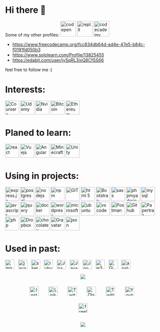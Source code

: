 #  Hi there 👋

Some of my other profiles:
<img src="https://www.vectorlogo.zone/logos/codepen/codepen-icon.svg" height="50" alt="codepen" />
<img src="https://www.vectorlogo.zone/logos/replit/replit-icon.svg" height="50" alt="repl.it" />
<img src="https://www.vectorlogo.zone/logos/codecademy/codecademy-ar21.svg" height="50" alt="codecademy" />
- https://www.freecodecamp.org/fcc834db64d-ad4e-47e5-b84c-f0191fd050b3
- https://www.sololearn.com/Profile/13825455
- https://edabit.com/user/jySqRL3ixQ8CfSS66


<!-- https://www.vectorlogo.zone/logos/codecademy/codecademy-icon.svg -->
<!-- https://www.vectorlogo.zone/logos/grasshopper/grasshopper-icon.svg -->

feel free to follow me :)

<!-- missing: Adobe, unreal-->



<p align="center">

 # Interests: 

<p>
<img src="https://www.vectorlogo.zone/logos/coursera/coursera-icon.svg" alt="Coursera" height="45" />
<img src="https://www.vectorlogo.zone/logos/udemy/udemy-icon.svg" alt="Udemy" height="45" />
<img src="https://www.vectorlogo.zone/logos/nvidia/nvidia-icon.svg" alt="Nvidia" height="45" />
<img src="https://www.vectorlogo.zone/logos/bitcoin/bitcoin-icon.svg" alt="Bitcoin" height="45" />
<img src="https://www.vectorlogo.zone/logos/ethereum/ethereum-icon.svg" alt="Ethereum" height="45" />
&nbsp;&nbsp;&nbsp;&nbsp;&nbsp;&nbsp;&nbsp;&nbsp;&nbsp;&nbsp;&nbsp;&nbsp;&nbsp;&nbsp;&nbsp;&nbsp;
</p>

# Planed to learn:

<p>
<img src="https://www.vectorlogo.zone/logos/reactjs/reactjs-icon.svg" alt="react" height="45" />
<img src="https://www.vectorlogo.zone/logos/vuejs/vuejs-icon.svg" alt="Vuejs" height="45" />
<img src="https://www.vectorlogo.zone/logos/angular/angular-icon.svg" alt="Angular" height="45" />
<img src="https://www.vectorlogo.zone/logos/minecraft/minecraft-icon.svg" alt="Minecraft" height="45" />
<img src="https://www.vectorlogo.zone/logos/unity3d/unity3d-icon.svg" alt="Unity" height="45" />
<!-- <img src="https://www.vectorlogo.zone/logos/python/python-icon.svg" alt="python" width="55" height="55"/> -->
<!-- <img src="https://www.vectorlogo.zone/logos/android/android-icon.svg" alt="android" width="55" height="55"/> -->
<!-- <img src="https://www.vectorlogo.zone/logos/microsoft_azure/microsoft_azure-icon.svg" alt="azure" width="55" height="55"/>  -->
</p>
</p>

<p></p>

<p align="center">

# Using in projects:

<p>
<img src="https://www.vectorlogo.zone/logos/expressjs/expressjs-icon.svg" alt="express.js" height="45" />
<img src="https://www.vectorlogo.zone/logos/postgresql/postgresql-icon.svg" alt="postgresql" height="45" />
<img src="https://www.vectorlogo.zone/logos/nodejs/nodejs-icon.svg" alt="nodejs" height="45" />
<img src="https://www.vectorlogo.zone/logos/npmjs/npmjs-ar21.svg" alt="npm" height="45" />
<img src="https://www.vectorlogo.zone/logos/git-scm/git-scm-icon.svg" alt="GIT" height="45" />
<img src="https://www.vectorlogo.zone/logos/w3_html5/w3_html5-icon.svg" alt="html 5" height="45" />
<img src="https://www.vectorlogo.zone/logos/getbootstrap/getbootstrap-icon.svg" alt="Bootstrap" height="45" />
<img src="https://www.vectorlogo.zone/logos/sass-lang/sass-lang-icon.svg" alt="sass" height="45" />
<img src="https://www.vectorlogo.zone/logos/phpmyadmin/phpmyadmin-icon.svg" alt="phpmyadmin" height="45" />
<img src="https://www.vectorlogo.zone/logos/mysql/mysql-icon.svg" alt="mysql" height="45" />
<img src="https://www.vectorlogo.zone/logos/javascript/javascript-icon.svg" alt="javascript" height="45" />
<img src="https://www.vectorlogo.zone/logos/jquery/jquery-vertical.svg" alt="jquery" height="45" />
<img src="https://www.vectorlogo.zone/logos/docker/docker-official.svg" alt="docker" height="45" />
<img src="https://www.vectorlogo.zone/logos/wordpress/wordpress-icon.svg" alt="wordpress" height="45" />
<img src="https://www.vectorlogo.zone/logos/microsoft/microsoft-icon.svg" alt="microsoft" height="45" />
<img src="https://www.vectorlogo.zone/logos/ubuntu/ubuntu-tile.svg" alt="ubuntu" height="45" />
<img src="https://www.vectorlogo.zone/logos/visualstudio_code/visualstudio_code-icon.svg" alt="vs code"
    height="45" />
<img src="https://www.vectorlogo.zone/logos/getpostman/getpostman-icon.svg" alt="Postman" height="45" />
<img src="https://www.vectorlogo.zone/logos/github/github-icon.svg" alt="Github" height="45" />
<img src="https://www.vectorlogo.zone/logos/papertrailapp/papertrailapp-icon.svg" alt="Papertrail" height="45" />
<img src="https://www.vectorlogo.zone/logos/php/php-horizontal.svg" alt="php" height="45" />
<img src="https://www.vectorlogo.zone/logos/dropbox/dropbox-icon.svg" alt="Dropbox" height="45" />
<img src="https://www.vectorlogo.zone/logos/chocolatey/chocolatey-icon.svg" alt="chocolatey" height="45" />
<img src="https://www.vectorlogo.zone/logos/gravatar/gravatar-icon.svg" alt="Gravatar" height="45" />
<img src="https://www.vectorlogo.zone/logos/json/json-icon.svg" alt="json" height="45" />
</p>
</p>


<p></p>
        
<!-- - 🔭 I’m currently working on ...
- 🌱 I’m currently learning ...
- 👯 I’m looking to collaborate on ...
- 🤔 I’m looking for help with ...
- 💬 Ask me about ...
- 📫 How to reach me: ...
- 😄 Pronouns: ...
- ⚡ Fun fact: ... -->

<p align="center">

# Used in past:<br />

<p>
<img src="https://www.vectorlogo.zone/logos/mongodb/mongodb-icon.svg" alt="mongodb" height="30"/>&nbsp;&nbsp;
<img src="https://www.vectorlogo.zone/logos/java/java-icon.svg" alt="java" height="30" />&nbsp;&nbsp;
<img src="https://www.vectorlogo.zone/logos/sketchapp/sketchapp-icon.svg" alt="sketch" height="30" />&nbsp;&nbsp;
<img src="https://www.vectorlogo.zone/logos/ruby-lang/ruby-lang-icon.svg" alt="ruby" height="30" />&nbsp;&nbsp;
<img src="https://www.vectorlogo.zone/logos/atlassian_jira/atlassian_jira-icon.svg" alt="Jira" height="30" />&nbsp;&nbsp;
<img src="https://www.vectorlogo.zone/logos/java/java-vertical.svg" alt="Java" height="30" />&nbsp;&nbsp;
<img src="https://www.vectorlogo.zone/logos/joomla/joomla-icon.svg" alt="Joomla" height="30" />&nbsp;&nbsp;
<img src="https://www.vectorlogo.zone/logos/w3c_xml/w3c_xml-icon.svg" alt="w3c" height="30" />&nbsp;&nbsp;
<img src="https://www.vectorlogo.zone/logos/gimp/gimp-icon.svg" alt="Gimp" height="30" />&nbsp;&nbsp;
<img src="https://www.vectorlogo.zone/logos/apple/apple-tile.svg" alt="apple" height="30"/>
</p></p>



<!-- source: https://github.com/anuraghazra/github-readme-stats -->
<p align="center"> <img
        src="https://github-readme-stats.vercel.app/api/top-langs/?username=itsAnyTime&langs_count=10&theme=chartreuse-dark&layout=compact" />
</p>


<!-- social media -->
<p align="center">
    <a href="https://www.instagram.com/itsanytime/" target="_blank"><img style="padding: 10px"
            src="https://www.vectorlogo.zone/logos/instagram/instagram-icon.svg" target="_blank" alt="Instagram"
            height="30" /></a>&nbsp;&nbsp;
    <a href="https://www.linkedin.com/in/itsanytime/" target="_blank"><img style="padding: 10px"
            src="https://www.vectorlogo.zone/logos/linkedin/linkedin-tile.svg" alt="LinkedIn"
            height="30" /></a>&nbsp;&nbsp;
    <a href="https://www.twitch.tv/itsanytime" target="_blank"><img style="padding: 10px"
            src="https://www.vectorlogo.zone/logos/twitch/twitch-icon.svg" alt="Twitch"
            height="30" /></a>&nbsp;&nbsp;
    <a href="https://discord.gg/DrUcjG6gkN" target="_blank"><img style="padding: 10px"
            src="https://www.vectorlogo.zone/logos/discordapp/discordapp-tile.svg" alt="Discord"
            height="30" /></a>&nbsp;&nbsp;
    <a href="https://twitter.com/spiderany" target="_blank"><img style="padding: 10px"
            src="https://www.vectorlogo.zone/logos/twitter/twitter-official.svg" alt="Twitter"
            height="30" /></a>&nbsp;&nbsp;
    <a href="https://www.youtube.com/channel/UCKLfVwCfdKRnt5ppD2kgQ2g" target="_blank"><img style="padding: 10px"
            src="https://www.vectorlogo.zone/logos/youtube/youtube-icon.svg" alt="Youtube"
            height="30" /></a>&nbsp;&nbsp;
</p>

<p align="center">
    <a href="https://www.itsanytime.de/" target="_blank"><img src="https://www.vectorlogo.zone/logos/freelancer/freelancer-icon.svg"
            alt="freelancer" height="30" /></a>
</p>

<p align="center">
    <br>
    <img src="https://profile-counter.glitch.me/itsAnyTime/count.svg" />
</p>